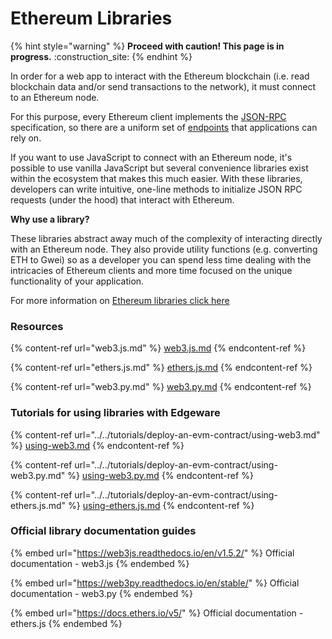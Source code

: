 # Ethereum Libraries

{% hint style="warning" %}
**Proceed with caution! This page is in progress.** :construction\_site:
{% endhint %}

In order for a web app to interact with the Ethereum blockchain (i.e. read blockchain data and/or send transactions to the network), it must connect to an Ethereum node.

For this purpose, every Ethereum client implements the [JSON-RPC](https://ethereum.org/en/developers/docs/apis/json-rpc/) specification, so there are a uniform set of [endpoints](https://ethereum.org/en/developers/docs/apis/json-rpc/endpoints/) that applications can rely on.

If you want to use JavaScript to connect with an Ethereum node, it's possible to use vanilla JavaScript but several convenience libraries exist within the ecosystem that makes this much easier. With these libraries, developers can write intuitive, one-line methods to initialize JSON RPC requests (under the hood) that interact with Ethereum.

**Why use a library?**

These libraries abstract away much of the complexity of interacting directly with an Ethereum node. They also provide utility functions (e.g. converting ETH to Gwei) so as a developer you can spend less time dealing with the intricacies of Ethereum clients and more time focused on the unique functionality of your application.

For more information on [Ethereum libraries click here](https://ethereum.org/en/developers/docs/apis/javascript/)

### Resources

{% content-ref url="web3.js.md" %}
[web3.js.md](web3.js.md)
{% endcontent-ref %}

{% content-ref url="ethers.js.md" %}
[ethers.js.md](ethers.js.md)
{% endcontent-ref %}

{% content-ref url="web3.py.md" %}
[web3.py.md](web3.py.md)
{% endcontent-ref %}

### Tutorials for using libraries with Edgeware

{% content-ref url="../../tutorials/deploy-an-evm-contract/using-web3.md" %}
[using-web3.md](../../tutorials/deploy-an-evm-contract/using-web3.md)
{% endcontent-ref %}

{% content-ref url="../../tutorials/deploy-an-evm-contract/using-web3.py.md" %}
[using-web3.py.md](../../tutorials/deploy-an-evm-contract/using-web3.py.md)
{% endcontent-ref %}

{% content-ref url="../../tutorials/deploy-an-evm-contract/using-ethers.js.md" %}
[using-ethers.js.md](../../tutorials/deploy-an-evm-contract/using-ethers.js.md)
{% endcontent-ref %}

### Official library documentation guides

{% embed url="https://web3js.readthedocs.io/en/v1.5.2/" %}
Official documentation - web3.js
{% endembed %}

{% embed url="https://web3py.readthedocs.io/en/stable/" %}
Official documentation - web3.py
{% endembed %}

{% embed url="https://docs.ethers.io/v5/" %}
Official documentation - ethers.js
{% endembed %}

